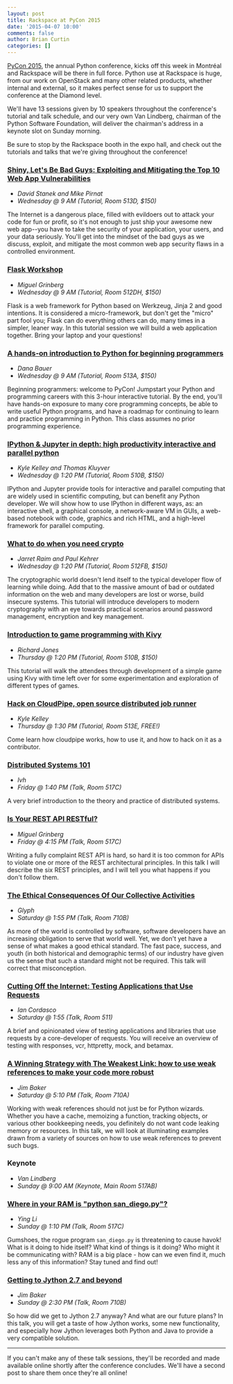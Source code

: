 ```yaml
---
layout: post
title: Rackspace at PyCon 2015
date: '2015-04-07 10:00'
comments: false
author: Brian Curtin
categories: []
---
```


[PyCon 2015](https://us.pycon.org/2015/), the annual Python conference,
kicks off this week in Montréal and Rackspace will be there in full force.
Python use at Rackspace is huge, from our work on OpenStack and many other
related products, whether internal and external, so it makes perfect sense
for us to support the conference at the Diamond level.

We'll have 13 sessions given by 10 speakers throughout the conference's tutorial and talk schedule, and our very own Van Lindberg, chairman of the Python Software Foundation, will deliver the chairman's address in a keynote slot on Sunday morning.

Be sure to stop by the Rackspace booth in the expo hall, and check out
the tutorials and talks that we're giving throughout the conference!

### [Shiny, Let's Be Bad Guys: Exploiting and Mitigating the Top 10 Web App Vulnerabilities](https://us.pycon.org/2015/schedule/presentation/304/)

* *David Stanek and Mike Pirnat*
* *Wednesday @ 9 AM (Tutorial, Room 513D, $150)*

The Internet is a dangerous place, filled with evildoers out to attack your
code for fun or profit, so it's not enough to just ship your awesome new web
app--you have to take the security of your application, your users,
and your data seriously. You'll get into the mindset of the bad guys as we
discuss, exploit, and mitigate the most common web app security flaws in a
controlled environment.

### [Flask Workshop](https://us.pycon.org/2015/schedule/presentation/308/)

* *Miguel Grinberg*
* *Wednesday @ 9 AM (Tutorial, Room 512DH, $150)*

Flask is a web framework for Python based on Werkzeug, Jinja 2 and good
intentions. It is considered a micro-framework, but don't get the "micro"
part fool you; Flask can do everything others can do, many times in
a simpler, leaner way. In this tutorial session we will build a web
application together. Bring your laptop and your questions!

### [A hands-on introduction to Python for beginning programmers](https://us.pycon.org/2015/schedule/presentation/296/)

* *Dana Bauer*
* *Wednesday @ 9 AM (Tutorial, Room 513A, $150)*

Beginning programmers: welcome to PyCon! Jumpstart your Python and
programming careers with this 3-hour interactive tutorial. By the end,
you'll have hands-on exposure to many core programming concepts, be able
to write useful Python programs, and have a roadmap for continuing to
learn and practice programming in Python. This class assumes no prior
programming experience.

### [IPython & Jupyter in depth: high productivity interactive and parallel python](https://us.pycon.org/2015/schedule/presentation/316/)

* *Kyle Kelley and Thomas Kluyver*
* *Wednesday @ 1:20 PM (Tutorial, Room 510B, $150)*

IPython and Jupyter provide tools for interactive and parallel computing
that are widely used in scientific computing, but can benefit any Python
developer. We will show how to use IPython in different ways, as:
an interactive shell, a graphical console, a network-aware VM in GUIs,
a web-based notebook with code, graphics and rich HTML, and a high-level
framework for parallel computing.

### [What to do when you need crypto](https://us.pycon.org/2015/schedule/presentation/305/)

* *Jarret Raim and Paul Kehrer*
* *Wednesday @ 1:20 PM (Tutorial, Room 512FB, $150)*

The cryptographic world doesn't lend itself to the typical developer flow
of learning while doing. Add that to the massive amount of bad or outdated
information on the web and many developers are lost or worse, build
insecure systems. This tutorial will introduce developers to modern
cryptography with an eye towards practical scenarios around password
management, encryption and key management.

### [Introduction to game programming with Kivy](https://us.pycon.org/2015/schedule/presentation/314/)

* *Richard Jones*
* *Thursday @ 1:20 PM (Tutorial, Room 510B, $150)*

This tutorial will walk the attendees through development of a simple game
using Kivy with time left over for some experimentation and exploration
of different types of games.

### [Hack on CloudPipe, open source distributed job runner](https://us.pycon.org/2015/schedule/presentation/472/)

* *Kyle Kelley*
* *Thursday @ 1:30 PM (Tutorial, Room 513E, FREE!)*

Come learn how cloudpipe works, how to use it, and how to hack on it as
a contributor.

### [Distributed Systems 101](https://us.pycon.org/2015/schedule/presentation/386/)

* *lvh*
* *Friday @ 1:40 PM (Talk, Room 517C)*

A very brief introduction to the theory and practice of distributed systems.

### [Is Your REST API RESTful?](https://us.pycon.org/2015/schedule/presentation/355/)

* *Miguel Grinberg*
* *Friday @ 4:15 PM (Talk, Room 517C)*

Writing a fully complaint REST API is hard, so hard it is too common for APIs to violate one or more of the REST architectural principles. In this talk I will describe the six REST principles, and I will tell you what happens if you don't follow them.

### [The Ethical Consequences Of Our Collective Activities](https://us.pycon.org/2015/schedule/presentation/370/)

* *Glyph*
* *Saturday @ 1:55 PM (Talk, Room 710B)*

As more of the world is controlled by software, software developers have
an increasing obligation to serve that world well. Yet, we don't yet have
a sense of what makes a good ethical standard. The fast pace, success,
and youth (in both historical and demographic terms) of our industry have
given us the sense that such a standard might not be required. This talk
will correct that misconception.

### [Cutting Off the Internet: Testing Applications that Use Requests](https://us.pycon.org/2015/schedule/presentation/344/)

* *Ian Cordasco*
* *Saturday @ 1:55 (Talk, Room 511)*

A brief and opinionated view of testing applications and libraries that use
requests by a core-developer of requests. You will receive an overview of
testing with responses, vcr, httpretty, mock, and betamax.

### [A Winning Strategy with The Weakest Link: how to use weak references to make your code more robust](https://us.pycon.org/2015/schedule/presentation/468/)

* *Jim Baker*
* *Saturday @ 5:10 PM (Talk, Room 710A)*

Working with weak references should not just be for Python wizards. Whether
you have a cache, memoizing a function, tracking objects, or various other
bookkeeping needs, you definitely do not want code leaking memory or
resources. In this talk, we will look at illuminating examples drawn from
a variety of sources on how to use weak references to prevent such bugs.

### Keynote

* *Van Lindberg*
* *Sunday @ 9:00 AM (Keynote, Main Room 517AB)*

### [Where in your RAM is "python san_diego.py"?](https://us.pycon.org/2015/schedule/presentation/415/)

* *Ying Li*
* *Sunday @ 1:10 PM (Talk, Room 517C)*

Gumshoes, the rogue program `san_diego.py` is threatening to cause havok!
What is it doing to hide itself? What kind of things is it doing? Who might
it be communicating with? RAM is a big place - how can we even find it,
much less any of this information? Stay tuned and find out!

### [Getting to Jython 2.7 and beyond](https://us.pycon.org/2015/schedule/presentation/351/)

* *Jim Baker*
* *Sunday @ 2:30 PM (Talk, Room 710B)*

So how did we get to Jython 2.7 anyway? And what are our future plans?
In this talk, you will get a taste of how Jython works, some new
functionality, and especially how Jython leverages both Python and Java
to provide a very compatible solution.

---

If you can't make any of these talk sessions, they'll be recorded and made available online shortly after the conference concludes. We'll have a second post to share them once they're all online!
